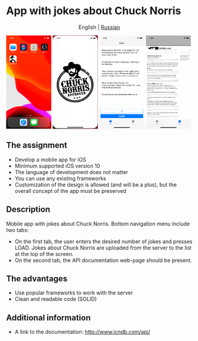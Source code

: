 # App with jokes about Chuck Norris
<p align="center">
  <span>English</span> |
  <a href="README.ru-RU.md">Russian</a> 
</p>
<img src="./Description/1.home.png" alt="Home"
	title="Home screen" width="122" height="253" />
<img src="./Description/2.launch.png" alt="Launch"
	title="Launch screen" width="122" height="253" />
<img src="./Description/3.jokes.png" alt="Jokes"
	title="Jokes screen" width="122" height="253" />
<img src="./Description/4.api-info.png" alt="Api-Info"
	title="Api-Inf screen" width="122" height="253" />

## The assignment

* Develop a mobile app for iOS
* Minimum supported iOS version 10
* The language of development does not matter
* You can use any existing frameworks
* Customization of the design is allowed (and will be a plus), but the overall concept of the app must be preserved

## Description

Mobile app with jokes about Chuck Norris. Bottom navigation menu include two tabs:
* On the first tab, the user enters the desired number of jokes and presses LOAD. Jokes about Chuck Norris are uploaded from the server to the list at the top of the screen.
* On the second tab, the API documentation web-page should be present.

## The advantages

* Use popular frameworks to work with the server
* Clean and readable code (SOLID)

## Additional information

* A link to the documentation: http://www.icndb.com/api/
